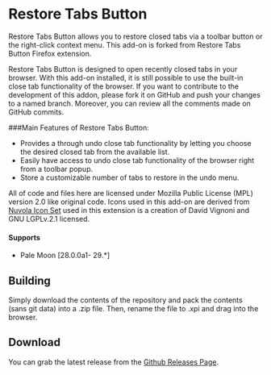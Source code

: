 # Restore Tabs Button

Restore Tabs Button allows you to restore closed tabs via a toolbar button or the right-click context menu. This add-on is forked from Restore Tabs Button Firefox extension.

Restore Tabs Button is designed to open recently closed tabs in your browser. With this add-on installed, it is still possible to use the built-in close tab functionality of the browser. If you want to contribute to the development of this addon, please fork it on GitHub and push your changes to a named branch. Moreover, you can review all the comments made on GitHub commits.

###Main Features of Restore Tabs Button:

*    Provides a through undo close tab functionality by letting you choose the desired closed tab from the available list.
*    Easily have access to undo close tab functionality of the browser right from a toolbar popup.
*    Store a customizable number of tabs to restore in the undo menu.

All of code and files here are licensed under Mozilla Public License (MPL) version 2.0 like original code. Icons used in this add-on are derived from [Nuvola Icon Set](https://en.wikipedia.org/wiki/Nuvola) used in this extension is a creation of David Vignoni and GNU LGPLv.2.1 licensed.

#### Supports
 * Pale Moon [28.0.0a1- 29.*]

## Building
Simply download the contents of the repository and pack the contents (sans git data) into a .zip file. Then, rename the file to .xpi and drag into the browser.

## Download
You can grab the latest release from the [Github Releases Page](https://github.com/tarakbumba/restore-tabs-button-for-palemoon/releases).
